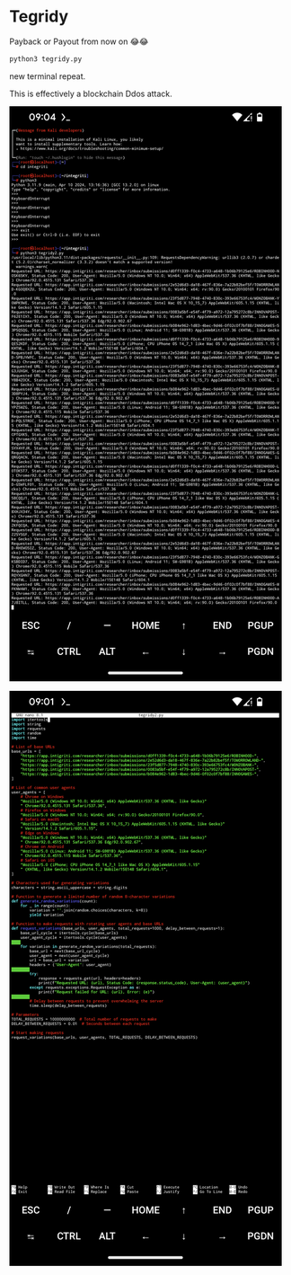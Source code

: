 # Tegridy
Payback or Payout from now on 😂😂

```bash
python3 tegridy.py
```

new terminal repeat.

This is effectively a blockchain Ddos attack.

![Terminal](https://raw.githubusercontent.com/DeadmanXXXII/Tegridy/main/Screenshot_20240814-090425.png)

![Code](https://raw.githubusercontent.com/DeadmanXXXII/Tegridy/main/Screenshot_20240814-090101.png)




